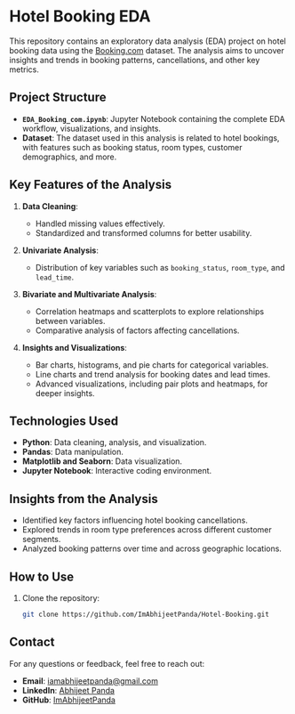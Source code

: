 # Hotel Booking EDA

This repository contains an exploratory data analysis (EDA) project on hotel booking data using the [Booking.com](https://www.booking.com/) dataset. The analysis aims to uncover insights and trends in booking patterns, cancellations, and other key metrics.

## Project Structure

- **`EDA_Booking_com.ipynb`**: Jupyter Notebook containing the complete EDA workflow, visualizations, and insights.
- **Dataset**: The dataset used in this analysis is related to hotel bookings, with features such as booking status, room types, customer demographics, and more.

## Key Features of the Analysis

1. **Data Cleaning**: 
   - Handled missing values effectively.
   - Standardized and transformed columns for better usability.

2. **Univariate Analysis**:
   - Distribution of key variables such as `booking_status`, `room_type`, and `lead_time`.

3. **Bivariate and Multivariate Analysis**:
   - Correlation heatmaps and scatterplots to explore relationships between variables.
   - Comparative analysis of factors affecting cancellations.

4. **Insights and Visualizations**:
   - Bar charts, histograms, and pie charts for categorical variables.
   - Line charts and trend analysis for booking dates and lead times.
   - Advanced visualizations, including pair plots and heatmaps, for deeper insights.

## Technologies Used

- **Python**: Data cleaning, analysis, and visualization.
- **Pandas**: Data manipulation.
- **Matplotlib and Seaborn**: Data visualization.
- **Jupyter Notebook**: Interactive coding environment.

## Insights from the Analysis

- Identified key factors influencing hotel booking cancellations.
- Explored trends in room type preferences across different customer segments.
- Analyzed booking patterns over time and across geographic locations.

## How to Use

1. Clone the repository:
   ```bash
   git clone https://github.com/ImAbhijeetPanda/Hotel-Booking.git


## Contact

For any questions or feedback, feel free to reach out:

- **Email**: [iamabhijeetpanda@gmail.com](mailto:iamabhijeetpanda@gmail.com)
- **LinkedIn**: [Abhijeet Panda](https://www.linkedin.com/in/imabhijeetpanda)
- **GitHub**: [ImAbhijeetPanda](https://github.com/ImAbhijeetPanda)
